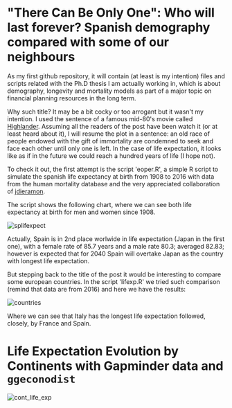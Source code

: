 # "There Can Be Only One": Who will last forever? Spanish demography compared with some of our neighbours

As my first github repository, it will contain (at least is my intention) files and scripts related with the Ph.D thesis I am actually working in, which is about demography, longevity and mortality models as part of a major topic on financial planning resources in the long term.

Why such title? It may be a bit cocky or too arrogant but it wasn't my intention. I used the sentence of a famous mid-80's movie called [Highlander](https://www.imdb.com/title/tt0091203/?ref_=fn_al_tt_1). Assuming all the readers of the post have been watch it (or at least heard about it), I will resume the plot in a sentence: an old race of people endowed with the gift of immortality are condemned to seek and face each other until only one is left. In the case of life expectation, it looks like as if in the future we could reach a hundred years of life (I hope not).

To check it out, the first attempt is the script 'eoper.R', a simple R script to simulate the spanish life expectancy at birth from 1908 to 2016 with data from the human mortality database and the very appreciated collaboration of [jdieramon](http://jdieramon.github.io). 

The script shows the following chart, where we can see both life expectancy at birth for men and women since 1908. 

![splifexpect](https://user-images.githubusercontent.com/45860181/50893589-80352480-1401-11e9-86b4-9006acb9e268.png)

Actually, Spain is in 2nd place worlwide in life expectation (Japan in the first one), with a female rate of 85.7 years and a male rate 80.3; averaged 82.83; however is expected that for 2040 Spain will overtake Japan as the country with longest life expectation.

But stepping back to the title of the post it would be interesting to compare some european countries. In the script 'lifexp.R' we tried such comparison (remind that data are from 2016) and here we have the results:

![countries](https://user-images.githubusercontent.com/45860181/50896452-51bb4780-1409-11e9-87f2-e151ef213b53.png)

Where we can see that Italy has the longest life expectation followed, closely, by France and Spain.

# Life Expectation Evolution by Continents with Gapminder data and `ggeconodist`

![cont_life_exp](https://user-images.githubusercontent.com/45860181/66061634-20a71800-e540-11e9-80df-e7356016a842.png)
